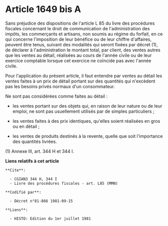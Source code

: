 # Article 1649 bis A

Sans préjudice des dispositions de l'article L 85 du livre des procédures fiscales concernant le droit de communication de
l'administration des impôts, les commerçants et artisans, non soumis au régime du forfait, en ce qui concerne l'imposition de
leur bénéfice ou de leur chiffre d'affaires, peuvent être tenus, suivant des modalités qui seront fixées par décret (1), de
déclarer à l'administration le montant total, par client, des ventes autres que les ventes au détail, réalisées au cours de
l'année civile ou de leur exercice comptable lorsque cet exercice ne coïncide pas avec l'année civile.

Pour l'application du présent article, il faut entendre par ventes au détail les ventes faites à un prix de détail portant
sur des quantités qui n'excèdent pas les besoins privés normaux d'un consommateur.

Ne sont pas considérées comme faites au détail :

- les ventes portant sur des objets qui, en raison de leur nature ou de leur emploi, ne sont pas usuellement utilisés par de
simples particuliers ;

- les ventes faites à des prix identiques, qu'elles soient réalisées en gros ou en détail ;

- les ventes de produits destinés à la revente, quelle que soit l'importance des quantités livrées.

(1) Annexe III, art. 344 H et 344 I.

**Liens relatifs à cet article**

	**Cite**:

	  - CGIAN3 344 H, 344 I
	  - Livre des procédures fiscales - art. L85 (MMN)

	**Codifié par**:

	  - Décret n°81-866 1981-09-15

	**Liens**:

	  - HISTO: Edition du 1er juillet 1981
